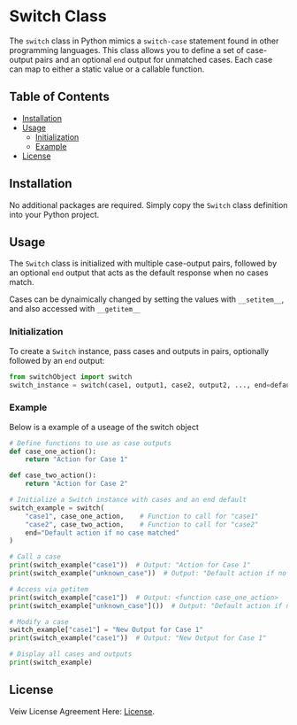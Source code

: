 # Switch Class

The `switch` class in Python mimics a `switch-case` statement found in other programming languages. This class allows you to define a set of case-output pairs and an optional `end` output for unmatched cases. Each case can map to either a static value or a callable function.

## Table of Contents

- [Installation](#installation)
- [Usage](#usage)
  - [Initialization](#initialization)
  - [Example](#example)
- [License](#license)

## Installation

No additional packages are required. Simply copy the `Switch` class definition into your Python project.

## Usage

The `Switch` class is initialized with multiple case-output pairs, followed by an optional `end` output that acts as the default response when no cases match.

Cases can be dynaimically changed by setting the values with `__setitem__`, and also accessed with `__getitem__`

### Initialization

To create a `Switch` instance, pass cases and outputs in pairs, optionally followed by an `end` output:

```python
from switchObject import switch
switch_instance = switch(case1, output1, case2, output2, ..., end=default_output)

```
### Example

Below is a example of a useage of the switch object

```python
# Define functions to use as case outputs
def case_one_action():
    return "Action for Case 1"

def case_two_action():
    return "Action for Case 2"

# Initialize a Switch instance with cases and an end default
switch_example = switch(
    "case1", case_one_action,    # Function to call for "case1"
    "case2", case_two_action,    # Function to call for "case2"
    end="Default action if no case matched"
)

# Call a case
print(switch_example("case1"))  # Output: "Action for Case 1"
print(switch_example("unknown_case"))  # Output: "Default action if no case matched"

# Access via getitem
print(switch_example["case1"])  # Output: <function case_one_action>
print(switch_example["unknown_case"]())  # Output: "Default action if no case matched"

# Modify a case
switch_example["case1"] = "New Output for Case 1"
print(switch_example("case1"))  # Output: "New Output for Case 1"

# Display all cases and outputs
print(switch_example)
```
## License
Veiw License Agreement Here: [License](./LICENSE).
